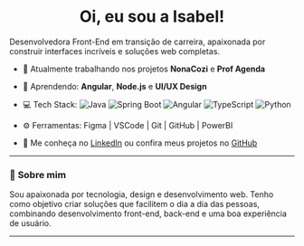 <h1 align="center"> Oi, eu sou a Isabel!</h1>

Desenvolvedora Front-End em transição de carreira, apaixonada por construir interfaces incríveis e soluções web completas.

- 🔭 Atualmente trabalhando nos projetos **NonaCozi** e **Prof Agenda**
- 🌱 Aprendendo: **Angular**, **Node.js** e **UI/UX Design**
- 💻 Tech Stack:
  ![Java](https://img.shields.io/badge/Java-ED8B00?style=for-the-badge&logo=java&logoColor=white)
  ![Spring Boot](https://img.shields.io/badge/Spring_Boot-6DB33F?style=for-the-badge&logo=spring-boot&logoColor=white)
  ![Angular](https://img.shields.io/badge/Angular-DD0031?style=for-the-badge&logo=angular&logoColor=white)
  ![TypeScript](https://img.shields.io/badge/TypeScript-007ACC?style=for-the-badge&logo=typescript&logoColor=white)
  ![Python](https://img.shields.io/badge/Python-3776AB?style=for-the-badge&logo=python&logoColor=white)

- ⚙️ Ferramentas: Figma | VSCode | Git | GitHub | PowerBI

- 💌 Me conheça no [LinkedIn](https://www.linkedin.com/in/isabelgomesprado/) ou confira meus projetos no [GitHub](https://github.com/isagps)

---

### 🧠 **Sobre mim**
Sou apaixonada por tecnologia, design e desenvolvimento web. Tenho como objetivo criar soluções que facilitem o dia a dia das pessoas, combinando desenvolvimento front-end, back-end e uma boa experiência de usuário.

---

